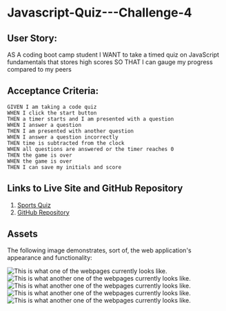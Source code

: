 # Javascript-Quiz---Challenge-4

## User Story: 
AS A coding boot camp student
I WANT to take a timed quiz on JavaScript fundamentals that stores high scores
SO THAT I can gauge my progress compared to my peers

## Acceptance Criteria:

```
GIVEN I am taking a code quiz
WHEN I click the start button
THEN a timer starts and I am presented with a question
WHEN I answer a question
THEN I am presented with another question
WHEN I answer a question incorrectly
THEN time is subtracted from the clock
WHEN all questions are answered or the timer reaches 0
THEN the game is over
WHEN the game is over
THEN I can save my initials and score
```

## Links to Live Site and GitHub Repository
1. [Sports Quiz](https://register-grant.github.io/Challenge-4-Javascript-Quiz/)
2. [GitHub Repository](https://github.com/Register-Grant/Challenge-4-Javascript-Quiz)

## Assets
The following image demonstrates, sort of, the web application's appearance and functionality:

![This is what one of the webpages currently looks like.](.assets/images/quiz_start_screenshot.png)
![This is what another one of the webpages currently looks like.](.assets/images/question_with_score_progress_and_timer_screenshot.png)
![This is what another one of the webpages currently looks like.](.assets/images/score_and_username_input_screenshot.png)
![This is what another one of the webpages currently looks like.](.assets/images/high_scores_list_screenshot.png)
![This is what another one of the webpages currently looks like.](.assets/images/time_ran_out_loser_screenshot.png)
